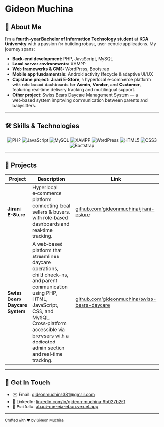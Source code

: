 # Gideon Muchina

## 🚀 About Me

I’m a **fourth ‑year Bachelor of Information Technology student** at **KCA University** with a passion for building robust, user‑centric applications. My journey spans:

- **Back‑end development:** PHP, JavaScript, MySQL
- **Local server environments:** XAMPP
- **Web frameworks & CMS:** WordPress, Bootstrap
- **Mobile app fundamentals:** Android activity lifecycle & adaptive UI/UX
- **Capstone project:** **Jirani E‑Store**, a hyperlocal e‑commerce platform with role‑based dashboards for **Admin**, **Vendor**, and **Customer**, featuring real‑time delivery tracking and multilingual support.
- **Other project:** Swiss Bears Daycare Management System — a web‑based system improving communication between parents and babysitters.

---

## 🛠️ Skills & Technologies

<p align="center">
  <img alt="PHP" src="https://img.shields.io/badge/PHP-777BB4?style=for-the-badge&logo=php&logoColor=white" />
  <img alt="JavaScript" src="https://img.shields.io/badge/JavaScript-F7DF1E?style=for-the-badge&logo=javascript&logoColor=black" />
  <img alt="MySQL" src="https://img.shields.io/badge/MySQL-4479A1?style=for-the-badge&logo=mysql&logoColor=white" />
  <img alt="XAMPP" src="https://img.shields.io/badge/XAMPP-FB7A24?style=for-the-badge&logo=xampp&logoColor=white" />
  <img alt="WordPress" src="https://img.shields.io/badge/WordPress-21759B?style=for-the-badge&logo=wordpress&logoColor=white" />
  <img alt="HTML5" src="https://img.shields.io/badge/HTML5-E34F26?style=for-the-badge&logo=html5&logoColor=white" />
  <img alt="CSS3" src="https://img.shields.io/badge/CSS3-1572B6?style=for-the-badge&logo=css3&logoColor=white" />
  <img alt="Bootstrap" src="https://img.shields.io/badge/Bootstrap-563D7C?style=for-the-badge&logo=bootstrap&logoColor=white" />
</p>

---

## 💼 Projects

| Project                         | Description                                                                                                                                                                                                                                                      | Link                                                                                     |
| ------------------------------- | ---------------------------------------------------------------------------------------------------------------------------------------------------------------------------------------------------------------------------------------------------------------- | ---------------------------------------------------------------------------------------- |
| **Jirani E‑Store**              | Hyperlocal e‑commerce platform connecting local sellers & buyers, with role‑based dashboards and real‑time tracking.                                                                                                                                             | [github.com/gideonmuchina/jirani-estore](https://github.com/gideonmuchina/jirani-estore) |
| **Swiss Bears Daycare System**  | A web‑based platform that streamlines daycare operations, child check‑ins, and parent communication using PHP, HTML, JavaScript, CSS, and MySQL. Cross‑platform accessible via browsers with a dedicated admin section and real‑time tracking. | [github.com/gideonmuchina/swiss-bears-daycare](https://github.com/gideonmuchina/swiss-bears-daycare) |

---


## 💌 Get In Touch

- ✉️ Email: [gideonmuchina381@gmail.com](mailto:gideonmuchina381@gmail.com)
- 💼 LinkedIn: [linkedin.com/in/gideon-muchina-9b027b261](https://www.linkedin.com/in/gideon-muchina-9b027b261)
- 📄 Portfolio: [about-me-eta-ebon.vercel.app](https://about-me-eta-ebon.vercel.app/)

---

<sub>Crafted with ❤️ by Gideon Muchina</sub>
